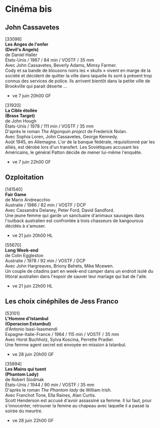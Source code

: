 # Cinéma bis

## John Cassavetes

[33096]  
**Les Anges de l'enfer**  
**(Devil's Angels)**  
de Daniel Haller  
États-Unis / 1967 / 84 min / VOSTF / 35 mm  
Avec John Cassavetes, Beverly Adams, Mimsy Farmer.  
Cody et sa bande de blousons noirs les « skulls » vivent en marge de la société et décident de quitter la ville dans laquelle ils sont à présent trop connus des services de police. Ils arrivent bientôt dans la petite ville de Brookville qui parait déserte ...

- ve 7 juin 20h00 GF

[31920]  
**La Cible étoilée**  
**(Brass Target)**  
de John Hough  
États-Unis / 1978 / 111 min / VOSTF / 35 mm  
D'après le roman _The Algonquin project_ de Frederick Nolan.  
Avec Sophia Loren, John Cassavetes, George Kennedy.  
Août 1945, en Allemagne. L'or de la banque fédérale, réquisitionné par les alliés, est dérobé lors d'un transfert. Les Soviétiques accusant les Américains, le général Patton décide de mener lui-même l'enquête.

- ve 7 juin 22h00 GF

## Ozploitation

[141540]  
**Fair Game**  
de Mario Andreacchio  
Australie / 1986 / 82 min / VOSTF / DCP  
Avec Cassandra Delaney, Peter Ford, David Sandford.  
Une jeune femme qui garde un sanctuaire d'animaux sauvages dans l'outback australien est confrontée à trois chasseurs de kangourous décidés à s'amuser.

- ve 21 juin 20h00 HL

[55670]  
**Long Week-end**  
de Colin Eggleston  
Australie / 1978 / 92 min / VOSTF / DCP  
Avec John Hargreaves, Briony Behets, Mike Mcewen.  
Un couple de citadins part en week-end camper dans un endroit isolé du littoral australien dans l'espoir de sauver leur mariage qui bat de l'aile.

- ve 21 juin 22h00 HL

## Les choix cinéphiles de Jess Franco

[53101]  
**L'Homme d'Istambul**  
**(Operacion Estambul)**  
d'Antonio Isasi-Isasmendi  
Espagne-Italie-France / 1964 / 115 min / VOSTF / 35 mm  
Avec Horst Buchholz, Sylva Koscina, Perrette Pradier.  
Une femme agent secret est envoyée en mission à Istanbul.

- ve 28 juin 20h00 GF

[35894]  
**Les Mains qui tuent**  
**(Phantom Lady)**  
de Robert Siodmak  
États-Unis / 1944 / 90 min / VOSTF / 35 mm  
D'après le roman _The Phantom lady_ de William Irish.  
Avec Franchot Tone, Ella Raines, Alan Curtis.  
Scott Henderson est accusé d'avoir assassiné sa femme. Il lui faut, pour s'innocenter, retrouver la femme au chapeau avec laquelle il a passé la soirée du meurtre.

- ve 28 juin 22h00 GF

